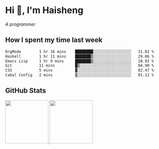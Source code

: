 
# Hi 👋, I'm Haisheng

*A programmer*

<!---
## What I'm reading

[Reading list](https://freizl.github.io/info/books.html)
-->

## How I spent my time last week

<!--START_SECTION:waka-->

```txt
OrgMode        1 hr 16 mins    ████████░░░░░░░░░░░░░░░░░   31.82 %
Haskell        1 hr 11 mins    ███████▒░░░░░░░░░░░░░░░░░   29.86 %
Emacs Lisp     1 hr 9 mins     ███████▒░░░░░░░░░░░░░░░░░   28.92 %
Git            11 mins         █▒░░░░░░░░░░░░░░░░░░░░░░░   04.90 %
CSS            5 mins          ▓░░░░░░░░░░░░░░░░░░░░░░░░   02.47 %
Cabal Config   2 mins          ▒░░░░░░░░░░░░░░░░░░░░░░░░   01.12 %
```

<!--END_SECTION:waka-->

## GitHub Stats

<a href="https://github.com/hw202207">
  <img height="137px" src="https://github-readme-stats.vercel.app/api?username=freizl&hide_title=false&hide_border=true&show_icons=true&include_all_commits=true&count_private=true&line_height=21&theme=" />
  <img height="137px" src="https://github-readme-stats.vercel.app/api/top-langs/?username=freizl&hide_title=true&hide_border=true&layout=compact&langs_count=6&theme=" />
</a>
